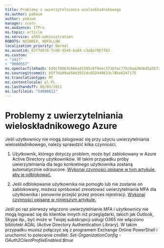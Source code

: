 ```yaml
---
title: Problemy z uwierzytelniania wieloskładnikowego
ms.author: pebaum
author: pebaum
manager: scotv
ms.audience: ITPro
ms.topic: article
ms.service: o365-administration
ROBOTS: NOINDEX, NOFOLLOW
localization_priority: Normal
ms.assetid: 63f7d676-7cd9-4549-ba84-c3a8a7867f63
ms.custom:
- "2417"
- "9000557"
ms.openlocfilehash: b39c79063c66ea41585c8f9eec372bfac77bc0aa29ded5a5572e06c141b28f80
ms.sourcegitcommit: b5f7da89a650d2915dc652449623c78be6247175
ms.translationtype: MT
ms.contentlocale: pl-PL
ms.lasthandoff: 08/05/2021
ms.locfileid: "54098612"
---
```

# <a name="issues-with-azure-mfa"></a>Problemy z uwierzytelniania wieloskładnikowego Azure
Jeśli użytkownicy nie mogą zalogować się przy użyciu uwierzytelniania wieloskładnikowego, należy sprawdzić kilka czynności.

1. Użytkownik, którego dotyczy problem, może być zablokowany w Azure Active Directory użytkowników. W takim przypadku próby uwierzytelniania dla tego konkretnego użytkownika zostaną automatycznie odrzucone. [Wykonaj czynności opisane w tym artykule, aby je odblokować.](https://docs.microsoft.com/azure/active-directory/authentication/howto-mfa-mfasettings#block-and-unblock-users)

2. Jeśli odblokowanie użytkownika nie pomogło lub nie zostanie on zablokowany, możesz spróbować zresetować uwierzytelniania MFA dla użytkownika i ponownie przejść przez proces rejestracji. [Wykonaj czynności opisane w niniejszym artykule.](https://docs.microsoft.com/azure/active-directory/authentication/howto-mfa-userdevicesettings#require-users-to-provide-contact-methods-again)

Jeśli po raz pierwszy włączono uwierzytelnianie MFA i użytkownicy nie mogą logować się do klientów innych niż przeglądarki, takich jak Outlook, Skype itp., być może w Twojej subskrypcji usługi O365 nie włączono biblioteki ADAL (Active Directory Authentication Library). W takim przypadku musisz połączyć się z programem Exchange Online PowerShell i uruchomić to polecenie cmdlet: *Set-OrganizationConfig -OAuth2ClientProfileEnabled:$true*